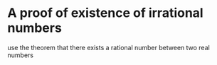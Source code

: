 # A proof of existence of irrational numbers
use the theorem that there exists a rational number between two real numbers
